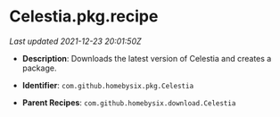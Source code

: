# Celestia.pkg.recipe

_Last updated 2021-12-23 20:01:50Z_

- **Description**: Downloads the latest version of Celestia and creates a package.

- **Identifier**: `com.github.homebysix.pkg.Celestia`

- **Parent Recipes**: `com.github.homebysix.download.Celestia`
